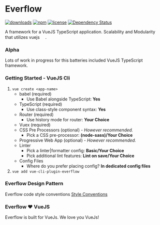 # Everflow
[![downloads](https://img.shields.io/npm/dm/everflow.svg)](https://www.npmjs.com/package/everflow)
[![npm](https://img.shields.io/npm/v/everflow.svg)](https://www.npmjs.com/package/everflow)
[![license](https://img.shields.io/npm/l/everflow.svg)](https://github.com/AtomHash/everflow/blob/master/LICENSE)
[![Dependency Status](https://david-dm.org/AtomHash/everflow.svg)](https://david-dm.org/AtomHash/everflow)

A framework for a VueJS TypeScript application. Scalability and Modularity that utilizes vuejs <a href="https://vuejs.org" target="_blank"><img width="15" src="https://vuejs.org/images/logo.png"></a>.

### Alpha
Lots of work in progress for this batteries included VueJS TypeScript framework.

### Getting Started - VueJS Cli
1. `vue create <app-name>`
    - babel (required)
        - Use Babel alongside TypeScript: **Yes**
    - TypeScript (required)
        - Use class-style component syntax: **Yes**
    - Router  (required)
        - Use history mode for router: **Your Choice**
    - Vuex (required)
    - CSS Pre Processors (optional) - *However recommended.*
        - Pick a CSS pre-processor: **(node-sass)/Your Choice**
    - Progressive Web App (optional) - *However recommended.*
    - Linter
        - Pick a linter|formatter config: **Basic/Your Choice**
        - Pick additional lint features: **Lint on save/Your Choice**
    - Config Files
        - Where do you prefer placing config? **In dedicated config files**
2. `vue add vue-cli-plugin-everflow`

### Everflow Design Pattern
Everflow code style conventions
[Style Conventions](https://github.com/AtomHash/everflow-design-pattern)

### Everflow ❤ VueJS
Everflow is built for VueJs. We love you VueJs!
